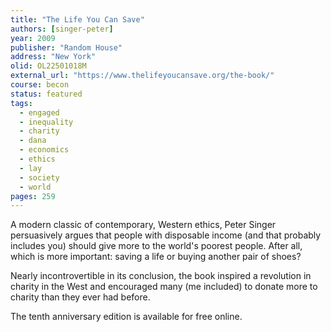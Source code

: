 ```yaml
---
title: "The Life You Can Save"
authors: [singer-peter]
year: 2009
publisher: "Random House"
address: "New York"
olid: OL22501018M
external_url: "https://www.thelifeyoucansave.org/the-book/"
course: becon
status: featured
tags:
  - engaged
  - inequality
  - charity
  - dana
  - economics
  - ethics
  - lay
  - society
  - world
pages: 259
---
```



A modern classic of contemporary, Western ethics, Peter Singer persuasively argues that people with disposable income (and that probably includes you) should give more to the world's poorest people. After all, which is more important: saving a life or buying another pair of shoes?

Nearly incontrovertible in its conclusion, the book inspired a revolution in charity in the West and encouraged many (me included) to donate  more to charity than they ever had before.

The tenth anniversary edition is available for free online.

